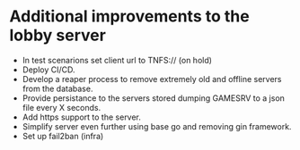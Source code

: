 # Additional improvements to the lobby server

* In test scenarions set client url to TNFS:// (on hold)
* Deploy CI/CD.
* Develop a reaper process to remove extremely old and offline servers from the database.
* Provide persistance to the servers stored dumping GAMESRV to a json file every X seconds.
* Add https support to the server.
* Simplify server even further using base go and removing gin framework.
* Set up fail2ban (infra)

